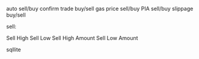 auto sell/buy
confirm trade buy/sell
gas price sell/buy
PIA sell/buy
slippage buy/sell


sell:

Sell High
Sell Low
Sell High Amount
Sell Low Amount

sqllite
